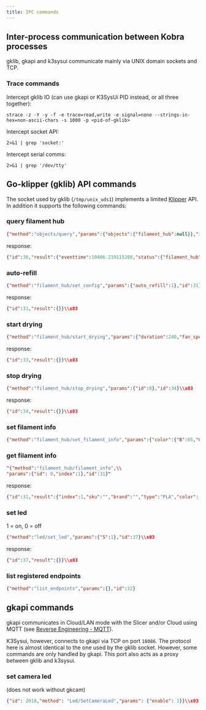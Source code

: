 ```yaml
---
title: IPC commands
---
```


## Inter-process communication between Kobra processes

gklib, gkapi and k3sysui communicate mainly via UNIX domain sockets and TCP.

### Trace commands

Intercept gklib IO (can use gkapi or K3SysUi PID instead, or all three together):

```shell
strace -z -Y -y -f -e trace=read,write -e signal=none --strings-in-hex=non-ascii-chars -s 1000 -p <pid-of-gklib>
```

Intercept socket API:

```shell
2>&1 | grep 'socket:'
```

Intercept serial comms:

```shell
2>&1 | grep '/dev/tty'
```

## Go-klipper (gklib) API commands
The socket used by gklib (`/tmp/unix_uds1`) implements a limited [Klipper](https://www.klipper3d.org/API_Server.html) API. In addition it supports the following commands:

### query filament hub

```json
{"method":"objects/query","params":{"objects":{"filament_hub":null}},"id":30}\\x03
```

response:

```json
{"id":30,"result":{"eventtime":10406.219115208,"status":{"filament_hub":{"auto_refill":0,"current_filament":"","cutter_state":0,"ext_spool":0,"ext_spool_status":"ready","filament_hubs":[{"id":0,"status":"ready","dryer_status":{"status":"stop","target_temp":0,"duration":0,"remain_time":0},"temp":45,"slots":[{"index":0,"status":"ready","sku":"","type":"PLA","color":[158,166,180],"rfid":1,"source":2},{"index":1,"status":"ready","sku":"","type":"PLA","color":[255,255,255],"rfid":1,"source":2},{"index":2,"status":"empty","sku":"","type":"","color":[0,0,0],"source":3},{"index":3,"status":"empty","sku":"","type":"","color":[0,0,0],"source":3}]}],"statistics":{"unwind_stat":[0,0,0,0,0],"feed_stat":[29,0,0,0,0]}}}}}\\x03
```

### auto-refill

```json
{"method":"filament_hub/set_config","params":{"auto_refill":1},"id":31}\\x03
```

response:

```json
{"id":31,"result":{}}\\x03
```

### start drying

```json
{"method":"filament_hub/start_drying","params":{"duration":240,"fan_speed":0,"id":0,"temp":45},"id":33}\\x03
```

response:

```json
{"id":33,"result":{}}\\x03
```

### stop drying

```json
{"method":"filament_hub/stop_drying","params":{"id":0},"id":34}\\x03
```

response:

```json
{"id":34,"result":{}}\\x03
```

### set filament info
```json
{"method":"filament_hub/set_filament_info","params":{"color":{"B":65,"G":209,"R":254},"id":0,"index":2,"type":"PLA"},"id":34}\\x03
```

### get filament info

```json
"{"method":"filament_hub/filament_info",\\
"params":{"id": 0,"index":1},"id":31}"
```

response:

```json
{"id":31,"result":{"index":1,"sku":"","brand":"","type":"PLA","color":[255,255,255],"extruder_temp":{"min":0,"max":0},"hotbed_temp":{"min":0,"max":0},"diameter":0,"rfid":1,"source":2}}
```

### set led

1 = on, 0 = off

```json
{"method":"led/set_led","params":{"S":1},"id":37}\\x03
```

response:

```json
{"id":37,"result":{}}\\x03
```

### list registered endpoints

```json
{"method":"list_endpoints","params":{},"id":32}
```

## gkapi commands

gkapi communicates in Cloud/LAN mode with the Slicer and/or Cloud using MQTT (see [Reverse Engineering - MQTT](mqtt.md)).

K3Sysui, however, connects to gkapi via TCP on port `18086`. The protocol here is almost identical to the one used by the gklib socket. However, some commands are only handled by gkapi. This port also acts as a proxy between gklib and k3sysui.

### set camera led

(does not work without gkcam)

```json
{"id": 2018,"method": "Led/SetCameraLed","params": {"enable": 1}}\\x03
```